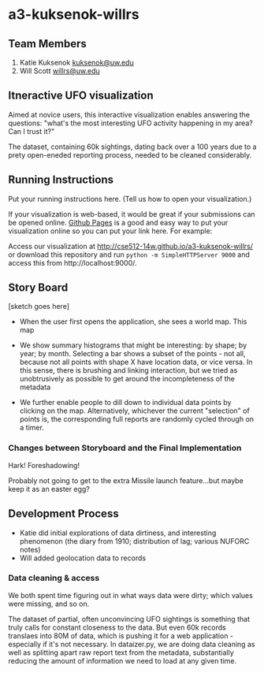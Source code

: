a3-kuksenok-willrs
===============

## Team Members

1. Katie Kuksenok kuksenok@uw.edu
2. Will Scott willrs@uw.edu

## Itneractive UFO visualization

Aimed at novice users, this interactive visualization enables answering the questions: "what's the most interesting UFO activity happening in my area? Can I trust it?"

The dataset, containing 60k sightings, dating back over a 100 years due to a prety open-eneded reporting process, needed to be cleaned considerably.

## Running Instructions

Put your running instructions here.  (Tell us how to open your visualization.) 

If your visualization is web-based,  it would be great if your submissions can be opened online. [Github Pages](http://pages.github.com/) is a good and easy way to put your visualization online so you can put your link here.  For example:

Access our visualization at http://cse512-14w.github.io/a3-kuksenok-willrs/ or download this repository and run `python -m SimpleHTTPServer 9000` and access this from http://localhost:9000/.

## Story Board

[sketch goes here]

- When the user first opens the application, she sees a world map. This map

- We show summary histograms that might be interesting: by shape; by year; by month. Selecting a bar shows a subset of the points - not all, because not all points with shape X have location data, or vice versa. In this sense, there is brushing and linking interaction, but we tried as unobtrusively as possible to get around the incompleteness of the metadata

- We further enable people to dill down to individual data points by clicking on the map. Alternatively, whichever the current "selection" of points is, the corresponding full reports are randomly cycled through on a timer.

### Changes between Storyboard and the Final Implementation

Hark! Foreshadowing!

Probably not going to get to the extra Missile launch feature...but maybe keep it as an easter egg?

## Development Process

- Katie did initial explorations of data dirtiness, and interesting phenomenon (the diary from 1910; distribution of lag; various NUFORC notes)
- Will added geolocation data to records

### Data cleaning & access

We both spent time figuring out in what ways data were dirty; which values were missing, and so on.

The dataset of partial, often unconvincing UFO sightings is something that truly calls for constant closeness to the data. But even 60k records translaes into 80M of data, which is pushing it for a web application - especially if it's not necessary. In dataizer.py, we are doing data cleaning as well as splitting apart raw report text from the metadata, substantially reducing the amount of information we need to load at any given time.